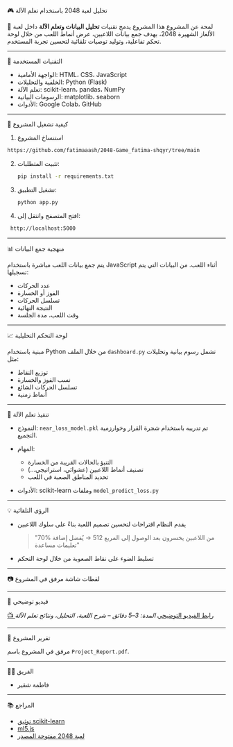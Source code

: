 
 🎮 تحليل لعبة 2048 باستخدام تعلم الآلة

📌 لمحة عن المشروع
هذا المشروع يدمج تقنيات **تحليل البيانات وتعلم الآلة** داخل لعبة الألغاز الشهيرة 2048، بهدف جمع بيانات اللاعبين، عرض أنماط اللعب من خلال لوحة تحكم تفاعلية، وتوليد توصيات تلقائية لتحسين تجربة المستخدم.

____________________________________________________________________________________________________________________________________________________________________________________________________________________
 🚀 التقنيات المستخدمة

- الواجهة الأمامية: HTML، CSS، JavaScript
- الخلفية والتحليلات: Python (Flask)
- تعلم الآلة: scikit-learn، pandas، NumPy
- الرسومات البيانية: matplotlib، seaborn
- الأدوات: Google Colab، GitHub

____________________________________________________________________________________________________________________________________________________________________________________________________________________

🧩 كيفية تشغيل المشروع

1. استنساخ المشروع
  ```bash
 https://github.com/fatimaaash/2048-Game_fatima-shqyr/tree/main
````

2. تثبيت المتطلبات:

   ```bash
   pip install -r requirements.txt
   ```

3. تشغيل التطبيق:

   ```bash
   python app.py
   ```

4. افتح المتصفح وانتقل إلى:

  ```bash
   http://localhost:5000
   ```

____________________________________________________________________________________________________________________________________________________________________________________________________________________

📊 منهجية جمع البيانات

 يتم جمع بيانات اللعب مباشرة باستخدام JavaScript أثناء اللعب. 
 من البيانات التي يتم تسجيلها:

  * عدد الحركات
  * الفوز أو الخسارة
  * تسلسل الحركات
  * النتيجة النهائية
  * وقت اللعب، مدة الجلسة

____________________________________________________________________________________________________________________________________________________________________________________________________________________

 📈 لوحة التحكم التحليلية

 مبنية باستخدام Python من خلال الملف `dashboard.py`
 تشمل رسوم بيانية وتحليلات مثل:

  * توزيع النقاط
  * نسب الفوز والخسارة
  * تسلسل الحركات الشائع
  * أنماط زمنية

____________________________________________________________________________________________________________________________________________________________________________________________________________________

🤖 تنفيذ تعلم الآلة

* النموذج: `near_loss_model.pkl` تم تدريبه باستخدام شجرة القرار وخوارزمية التجميع.
* المهام:

  * التنبؤ بالحالات القريبة من الخسارة
  * تصنيف أنماط اللاعبين (عشوائي، استراتيجي...)
  * تحديد المناطق الصعبة في اللعب
* الأدوات: scikit-learn وملفات `model_predict_loss.py`

____________________________________________________________________________________________________________________________________________________________________________________________________________________

 💡 الرؤى التلقائية

* يقدم النظام اقتراحات لتحسين تصميم اللعبة بناءً على سلوك اللاعبين

  > "70% من اللاعبين يخسرون بعد الوصول إلى المربع 512 → يُفضل إضافة تعليمات مساعدة"
* تسليط الضوء على نقاط الصعوبة من خلال لوحة التحكم

____________________________________________________________________________________________________________________________________________________________________________________________________________________

 📷 لقطات شاشة
مرفق في المشروع

____________________________________________________________________________________________________________________________________________________________________________________________________________________

 🎥 فيديو توضيحي

[📺 رابط الفيديو التوضيحي](https://your-video-link.com)
*المدة: 3–5 دقائق – شرح اللعبة، التحليل، ونتائج تعلم الآلة*

____________________________________________________________________________________________________________________________________________________________________________________________________________________

 📄 تقرير المشروع

مرفق في المشروع باسم `Project_Report.pdf`.

____________________________________________________________________________________________________________________________________________________________________________________________________________________

 👩‍💻 الفريق

* فاطمة شقير

____________________________________________________________________________________________________________________________________________________________________________________________________________________
 📚 المراجع

* [توثيق scikit-learn](https://scikit-learn.org/)
* [ml5.js](https://ml5js.org/)
* [لعبة 2048 مفتوحة المصدر](https://github.com/gabrielecirulli/2048)

